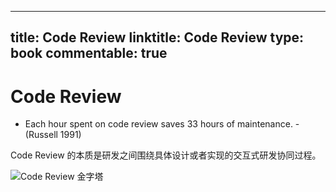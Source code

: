 
---
title: Code Review
linktitle: Code Review
type: book
commentable: true
---

# Code Review

- Each hour spent on code review saves 33 hours of maintenance. - (Russell 1991)

Code Review 的本质是研发之间围绕具体设计或者实现的交互式研发协同过程。

![Code Review 金字塔](https://pic1.imgdb.cn/item/6352974816f2c2beb17ebac0.jpg)

    